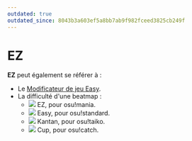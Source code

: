 ```yaml
---
outdated: true
outdated_since: 8043b3a603ef5a8bb7ab9f982fceed3825cb249f
---
```


# EZ

**EZ** peut également se référer à :

- Le [Modificateur de jeu Easy](/wiki/Game_modifier/Easy).
- La difficulté d'une beatmap :
  - ![](/wiki/shared/diff/easy-m.png) EZ, pour osu!mania.
  - ![](/wiki/shared/diff/easy-s.png) Easy, pour osu!standard.
  - ![](/wiki/shared/diff/easy-t.png) Kantan, pour osu!taiko.
  - ![](/wiki/shared/diff/easy-c.png) Cup, pour osu!catch.
